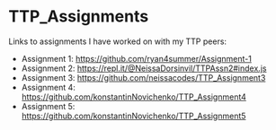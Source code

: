 # TTP_Assignments


Links to assignments I have worked on with my TTP peers:
  - Assignment 1: https://github.com/ryan4summer/Assignment-1
  - Assignment 2: https://repl.it/@NeissaDorsinvil/TTPAssn2#index.js
  - Assignment 3: https://github.com/neissacodes/TTP_Assignment3
  - Assignment 4: https://github.com/konstantinNovichenko/TTP_Assignment4
  - Assignment 5: https://github.com/konstantinNovichenko/TTP_Assignment5
